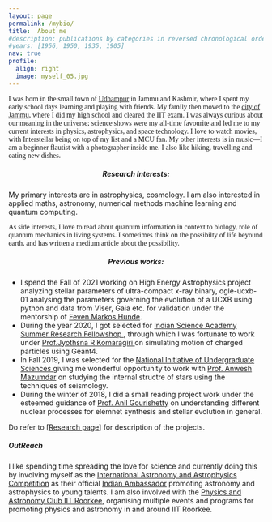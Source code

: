 ```yaml
---
layout: page
permalink: /mybio/
title:  About me 
#description: publications by categories in reversed chronological order. generated by jekyll-scholar.
#years: [1956, 1950, 1935, 1905]
nav: true
profile:
  align: right 
  image: myself_05.jpg
---
```

<div id="bio_anim">

  <p class="header-bar" style="font-family:Dancing Script, cursive">
      I was born in the small town of <a href="https://udhampur.nic.in/tourist-places/">Udhampur</a> in Jammu and Kashmir, where I spent my early school days learning and playing with friends. My family then moved to the <a href="https://jammu.nic.in/">city of Jammu</a>, where I did my high school and cleared the IIT exam. I was always curious about our meaning in the universe; science shows were my all-time favourite and led me to my current interests in physics, astrophysics, and space technology. I love to watch movies, with Interstellar being on top of my list and a MCU fan. My other interests is in music—I am a beginner flautist with a photographer inside me. I also like hiking, travelling and eating new dishes.</p>

  <h5 style="text-align:center"> Research Interests: </h5>
  <p> 
    My primary interests are in astrophysics, cosmology. I am also interested in applied maths, astronomy, numerical methods machine learning and quantum computing. <p  style="font-family:Dancing Script, cursive"> As side interests, I love to read about quantum information in context to biology, role of quantum mechanics in living systems. I sometimes think on the possibilty of life beyound earth, and has written a medium article about the possibility.

  </p>

  <p class="header-bar"> <h5 style="text-align:center"> Previous works: </h5>
  <ul>
    <li> 
      I spend the Fall of 2021 working on High Energy Astrophysics project analyzing stellar parameters of ultra-compact x-ray binary, ogle-ucxb-01 analysing the parameters governing the evolution of a UCXB using python and data from Viser, Gaia etc. for validation under the mentorship of <a href="https://owsd.net/member/hunde-feven-markos"> Feven Markos Hunde</a>. 
    </li>
    <li> 
      During the year 2020, I got selected for <a href="https://web-japps.ias.ac.in:8443/fellowship2020/lists/result.jsp"> Indian Science Academy Summer Research Fellowshop </a>, through which I was fortunate to work under <a href="http://chep.iisc.ac.in/Personnel/pages/jyothsna/index.html"> Prof.Jyothsna R Komaragiri </a> on simulating motion of charged particles using Geant4. 
    </li> 
    <li> 
      In Fall 2019, I was selected for the <a href="https://www.hbcse.tifr.res.in/data/national-initiative-on-undergraduate-sciences-nius">National Initiative of Undergraduate Sciences </a> giving me wonderful opportunity to work with <a href="https://scholar.google.co.in/citations?user=UOV5qTsAAAAJ&hl=en">Prof. Anwesh Mazumdar</a> on studying the internal structre of stars using the techniques of seismology. 
    </li>
    <li>
      During the winter of 2018, I did a small reading project work under the esteemed guidance of <a href="https://www.iitr.ac.in/~PH/anilgfph"> Prof. Anil Gourishetty</a> on understanding different nuclear processes for elemnet synthesis and stellar evolution in general. 
    </li>
    </ul>
    Do refer to [<a href="/projects/">Research page</a>] for description of the projects.
  

  <p class="header-bar"> <h5> OutReach </h5>   
    I like spending time spreading the love for science and currently doing this by involving myself as the <a href="https://iaac.space/en/">International Astronomy and Astrophysics Competition</a> as their official <a href="https://iaac.space/en/vankerni">Indian Ambassador</a> promoting astronomy and astrophysics to young talents. I am also involved with the <a href="https://www.facebook.com/physastroclubiitr/">Physics and Astronomy Club IIT Roorkee</a>, organising multiple events and programs for promoting physics and astronomy in and around IIT Roorkee.
  </p>



